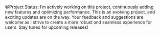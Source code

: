 @Project Status:
I’m actively working on this project, continuously adding new features and optimizing performance. This is an evolving project, and exciting updates are on the way. Your feedback and suggestions are welcome as I strive to create a more robust and seamless experience for users. Stay tuned for upcoming releases!
